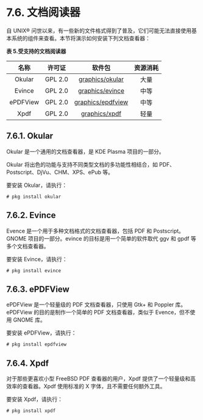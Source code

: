# 7.6. 文档阅读器

自 UNIX® 问世以来，有一些新的文件格式得到了普及，它们可能无法直接使用基本系统的组件来查看。本节将演示如何安装下列文档查看器：

**表 5.受支持的文档阅读器**

|  **名称**  | **许可证** |            **软件包**            | **资源消耗** |
| :------: | :-----: | :---------------------------: | :------: |
|  Okular  | GPL 2.0 |  [graphics/okular](https://cgit.freebsd.org/ports/tree/graphics/okular/pkg-descr)  |    大量    |
|  Evince  | GPL 2.0 |  [graphics/evince](https://cgit.freebsd.org/ports/tree/graphics/evince/pkg-descr)  |    中等    |
| ePDFView | GPL 2.0 | [graphics/epdfview](https://cgit.freebsd.org/ports/tree/graphics/epdfview/pkg-descr) |    中等    |
|   Xpdf   | GPL 2.0 |   [graphics/xpdf](https://cgit.freebsd.org/ports/tree/graphics/xpdf/pkg-descr)   |    轻量    |

## 7.6.1. Okular

Okular 是一个通用的文档查看器，是 KDE Plasma 项目的一部分。

Okular 将出色的功能与支持不同类型文档的多功能性相结合，如 PDF、Postscript、DjVu、CHM、XPS、ePub 等。

要安装 Okular，请执行：

```
# pkg install okular
```

## 7.6.2. Evince

Evence 是一个用于多种文档格式的文档查看器，包括 PDF 和 Postscript。GNOME 项目的一部分。evince 的目标是用一个简单的软件取代 ggv 和 gpdf 等多个文档查看器。

要安装 Evince，请执行：

```
# pkg install evince
```

## 7.6.3. ePDFView

ePDFView 是一个轻量级的 PDF 文档查看器，只使用 Gtk+ 和 Poppler 库。ePDFView 的目的是制作一个简单的 PDF 文档查看器，类似于 Evence，但不使用 GNOME 库。

要安装 ePDFView，请执行：

```
# pkg install epdfview
```

## 7.6.4. Xpdf

对于那些更喜欢小型 FreeBSD PDF 查看器的用户，Xpdf 提供了一个轻量级和高效率的查看器。Xpdf 使用标准的 X 字体，且不需要任何额外工具。

要安装 Xpdf，请执行：

```
# pkg install xpdf
```
